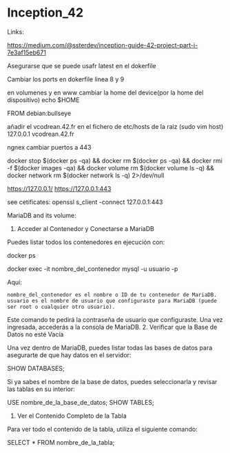 # Inception_42

Links:

https://medium.com/@ssterdev/inception-guide-42-project-part-i-7e3af15eb671

Asegurarse que se puede usafr latest en el dokerfile

Cambiar los ports en dokerfile linea 8 y 9

en volumenes y en www cambiar la home del device(por la home del dispositivo) echo $HOME


FROM debian:bullseye

añadir el vcodrean.42.fr en el fichero de etc/hosts de la raiz (sudo vim host)
127.0.0.1       vcodrean.42.fr


ngnex cambiar puertos a 443



docker stop $(docker ps -qa) && docker rm $(docker ps -qa) && docker rmi -f $(docker images -qa) && docker volume rm $(docker volume ls -q) && docker network rm $(docker network ls -q) 2>/dev/null

https://127.0.0.1/
https://127.0.0.1:443

see cetificates:  openssl s_client -connect 127.0.0.1:443    

MariaDB and its volume: 
1. Acceder al Contenedor y Conectarse a MariaDB

Puedes listar todos los contenedores en ejecución con:

docker ps


docker exec -it nombre_del_contenedor mysql -u usuario -p

Aquí:

    nombre_del_contenedor es el nombre o ID de tu contenedor de MariaDB.
    usuario es el nombre de usuario que configuraste para MariaDB (puede ser root o cualquier otro usuario).

Este comando te pedirá la contraseña de usuario que configuraste. Una vez ingresada, accederás a la consola de MariaDB.
2. Verificar que la Base de Datos no esté Vacía

Una vez dentro de MariaDB, puedes listar todas las bases de datos para asegurarte de que hay datos en el servidor:

SHOW DATABASES;

Si ya sabes el nombre de la base de datos, puedes seleccionarla y revisar las tablas en su interior:

USE nombre_de_la_base_de_datos;
SHOW TABLES;

1. Ver el Contenido Completo de la Tabla

Para ver todo el contenido de la tabla, utiliza el siguiente comando:

SELECT * FROM nombre_de_la_tabla;